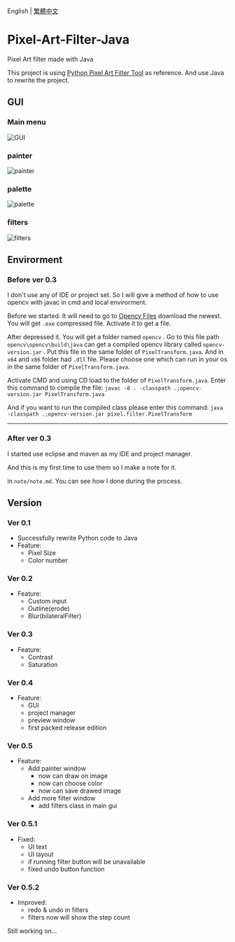 English | [繁體中文](README_TCH.md)
# Pixel-Art-Filter-Java
Pixel Art filter made with Java

This project is using [Python Pixel Art Filter Tool](https://github.com/JingShing-Tools/Pixel-Art-transform-in-python) as reference. And use Java to rewrite the project.

## GUI
### Main menu
![GUI](image/GUI2.png)
### painter
![painter](image/painter.png)
### palette
![palette](image/palette.png)
### filters
![filters](image/filters.png)

## Envirorment
### Before ver 0.3
I don't use any of IDE or project set. So I will give a method of how to use opencv with javac in cmd and local envirorment.

Before we started. It will need to go to [Opencv Files](https://sourceforge.net/projects/opencvlibrary/files/) download the newest. You will get  ```.exe``` compressed file. Activate it to get a file.

After depressed it. You will get a folder named ```opencv``` . Go to this file path ```opencv\opencv\build\java``` can get a compiled opencv library called ```opencv-version.jar``` . Put this file in the same folder of ```PixelTransform.java```. And in ```x64``` and ```x86``` folder had ```.dll``` file. Please choose one which can run in your os in the same folder of ```PixelTransform.java```.

Activate CMD and using CD load to the folder of ```PixelTransform.java```. Enter this command to compile the file:  ```javac -d . -classpath .;opencv-version.jar PixelTransform.java```

And if you want to run the compiled class please enter this command: ```java -classpath .;opencv-version.jar pixel.filter.PixelTransform```

---
### After ver 0.3
I started use eclipse and maven as my IDE and project manager.

And this is my first time to use them so I make a note for it.

in ```note/note.md```. You can see how I done during the process.

## Version
### Ver 0.1
* Successfully rewrite Python code to Java
* Feature:
  * Pixel Size 
  * Color number
### Ver 0.2
* Feature:
  * Custom input
  * Outline(erode)
  * Blur(bilateralFilter)
### Ver 0.3
* Feature:
  * Contrast
  * Saturation
### Ver 0.4
* Feature:
  * GUI
  * project manager
  * preview window
  * first packed release edition
### Ver 0.5
* Feature:
  * Add painter window
    * now can draw on image
    * now can choose color
    * now can save drawed image
  * Add more filter window
    * add filters class in main gui
### Ver 0.5.1
* Fixed:
  * UI text
  * UI layout
  * if running filter button will be unavailable
  * fixed undo button function
### Ver 0.5.2
* Improved:
  * redo & undo in filters
  * filters now will show the step count

Still working on...
